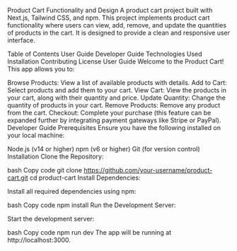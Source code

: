 Product Cart Functionality and Design
A product cart project built with Next.js, Tailwind CSS, and npm. This project implements product cart functionality where users can view, add, remove, and update the quantities of products in the cart. It is designed to provide a clean and responsive user interface.

Table of Contents
User Guide
Developer Guide
Technologies Used
Installation
Contributing
License
User Guide
Welcome to the Product Cart! This app allows you to:

Browse Products: View a list of available products with details.
Add to Cart: Select products and add them to your cart.
View Cart: View the products in your cart, along with their quantity and price.
Update Quantity: Change the quantity of products in your cart.
Remove Products: Remove any product from the cart.
Checkout: Complete your purchase (this feature can be expanded further by integrating payment gateways like Stripe or PayPal).
Developer Guide
Prerequisites
Ensure you have the following installed on your local machine:

Node.js (v14 or higher)
npm (v6 or higher)
Git (for version control)
Installation
Clone the Repository:

bash
Copy code
git clone https://github.com/your-username/product-cart.git
cd product-cart
Install Dependencies:

Install all required dependencies using npm:

bash
Copy code
npm install
Run the Development Server:

Start the development server:

bash
Copy code
npm run dev
The app will be running at http://localhost:3000.
